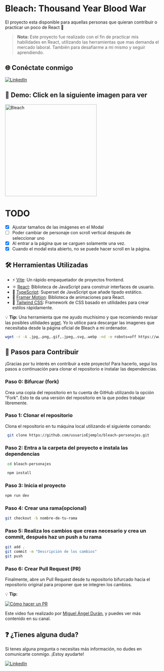 # Bleach: Thousand Year Blood War

El proyecto esta disponible para aquellas personas que quieran contribuir o practicar un poco de React 🖤

> **Nota:**
> Este proyecto fue realizado con el fin de practicar mis habilidades en React, utilizando las herramientas que mas demanda el mercado laboral. También para desafiarme a mi mismo y seguir aprendiendo.

## 🌐 Conéctate conmigo

[![LinkedIn](https://img.shields.io/badge/JuanVega-0A66C2?style=for-the-badge&logo=linkedin&logoColor=white)](https://www.linkedin.com/in/juanbautista-dev/)

## 🚀 Demo: Click en la siguiente imagen para ver

<a href="https://bleach-personajes.vercel.app/">
    <img src="https://bleach-personajes.vercel.app/assets/logo-D7sAElMu.png" alt="Bleach" width="300"/>
</a>

<!--
LOS DATOS SE ENCUENTRAN EN ESTE ARCHIVO:
[db](https://github.com/bautistaJuan/bleach-personajes/blob/master/src/db/characters.ts) -->

# TODO

- [X] Ajustar tamaños de las imágenes en el Modal
- [ ] Poder cambiar de personaje con scroll vertical después de seleccionar uno
- [X] Al entrar a la página que se carguen solamente una vez.
- [X] Cuando el modal esta abierto, no se puede hacer scroll en la página.

## 🛠️ Herramientas Utilizadas

- ⚡ [Vite](https://vitejs.dev): Un rápido empaquetador de proyectos frontend.
- ⚛️ [React](https://reactjs.org): Biblioteca de JavaScript para construir interfaces de usuario.
- 📘 [TypeScript](https://www.typescriptlang.org): Superset de JavaScript que añade tipado estático.
- 🎥 [Framer Motion](https://www.framer.com/motion): Biblioteca de animaciones para React.
- 🎨 [Tailwind CSS](https://tailwindcss.com): Framework de CSS basado en utilidades para crear estilos rápidamente.

💡 **Tip:** Una herramienta que me ayudo muchisimo y que recomiendo revisar las posibles utilidades [wget](https://eternallybored.org/misc/wget/1.21.4/wget.html). Yo lo utilice para descargar las imagenes que necesitaba desde la página oficial de Bleach a mi ordenador.

```bash
wget -r -A .jpg,.png,.gif,.jpeg,.svg,.webp -nd -e robots=off https://www.linkDeLaPaginaDelQueQuerramosDescargar.com
```

## 🤝 Pasos para Contribuir

¡Gracias por tu interés en contribuir a este proyecto! Para hacerlo, segui los pasos a continuación para clonar el repositorio e instalar las dependencias.

### Paso 0: Bifurcar (fork)

Crea una copia del repositorio en tu cuenta de GitHub utilizando la opción "Fork". Esto te da una versión del repositorio en la que podes trabajar libremente.

### Paso 1: Clonar el repositorio

Clona el repositorio en tu máquina local utilizando el siguiente comando:

```bash
 git clone https://github.com/usuarioEjemplo/bleach-personajes.git

```

### Paso 2: Entra a la carpeta del proyecto e instala las dependencias

```bash
 cd bleach-personajes
```

```bash
 npm install
```

### Paso 3: Inicia el proyecto

```bash
npm run dev
```

### Paso 4: Crear una rama(opcional)

```bash
git checkout -b nombre-de-tu-rama
```

### Paso 5: Realiza los cambios que creas necesario y crea un commit, después haz un push a tu rama

```bash
git add .
git commit -m "Descripción de los cambios"
git push
```

### Paso 6: Crear Pull Request (PR)

Finalmente, abre un Pull Request desde tu repositorio bifurcado hacia el repositorio original para proponer que se integren los cambios.

💡 **Tip:**

[![Cómo hacer un PR](https://img.youtube.com/vi/BPns9r76vSI/0.jpg)](https://www.youtube.com/watch?v=BPns9r76vSI)

Este video fue realizado por [Miguel Ángel Durán](https://www.youtube.com/channel/UC8LeXCWOalN8SxlrPcG-PaQ), y puedes ver más contenido en su canal.

## ❓ ¿Tienes alguna duda?

Si tenes alguna pregunta o necesitas más información, no dudes en comunicarte conmigo. ¡Estoy ayudarte!

[![LinkedIn](https://img.shields.io/badge/JuanVega-0A66C2?style=for-the-badge&logo=linkedin&logoColor=white)](https://www.linkedin.com/in/juanbautista-dev/)
